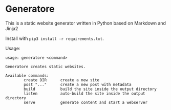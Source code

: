 # Generatore

This is a static website generator written in Python based on Markdown and Jinja2

Install with `pip3 install -r requirements.txt`.

Usage:

```
usage: generatore <command>

Generatore creates static websites.

Available commands:
        create DIR      create a new site
        post "..."      create a new post with metadata
        build           build the site inside the output directory
        listen          auto-build the site inside the output directory
        serve           generate content and start a webserver
```